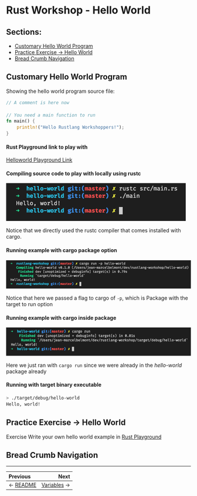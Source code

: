 # Rust Workshop - Hello World

## Sections:

* [Customary Hello World Program](#customary-hello-world-program)
* [Practice Exercise -> Hello World](#practice-exercise-\-->hello-world)
* [Bread Crumb Navigation](#bread-crumb-navigation)

## Customary Hello World Program 

Showing the hello world program source file:

```rust
// A comment is here now

// You need a main function to run 
fn main() {
    println!("Hello Rustlang Workshoppers!");
}
```

#### Rust Playground link to play with

[Helloworld Playground Link](https://play.rust-lang.org/?version=stable&mode=debug&edition=2018&gist=b5dc655af9092c59234c1179477f7e93)

#### Compiling source code to play with locally using rustc

![Hello World rustc](../images/rust_hello_world_rustc.png)

Notice that we directly used the rustc compiler that comes installed with cargo.

#### Running example with cargo package option

![images/cargo-top-run](../images/cargo-top-run.png)

Notice that here we passed a flag to cargo of `-p`, which is Package with the target to run option

#### Running example with cargo inside package

![images/cargo-run](../images/cargo-run.png)

Here we just ran with `cargo run` since we were already in the *hello-world* package already

#### Running with target binary executable

```bash
> ./target/debug/hello-world
Hello, world!
```

## Practice Exercise -> Hello World

Exercise Write your own hello world example in [Rust Playground](https://play.rust-lang.org/)

## Bread Crumb Navigation
_________________________

Previous | Next
:------- | ---:
← [README](../README.md) | [Variables](./variables.md) →
